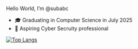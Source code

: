 Hello World, I’m @subabc 

- 🎓 Graduating in Computer Science in July 2025
- 🔐 Aspiring Cyber Secruity professional 

[![Top Langs](https://github-readme-stats.vercel.app/api/top-langs/?username=subabc&layout=compact&theme=dark)](https://github.com/anuraghazra/github-readme-stats)
